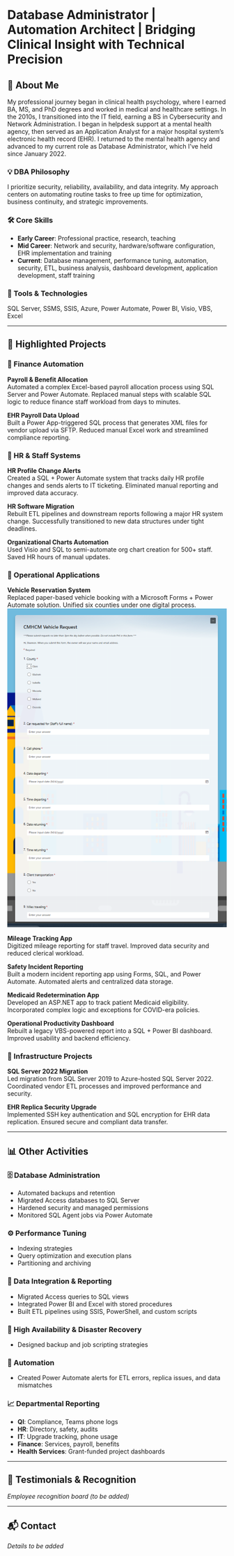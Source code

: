 # Database Administrator | Automation Architect | Bridging Clinical Insight with Technical Precision

## 🧠 About Me

My professional journey began in clinical health psychology, where I earned BA, MS, and PhD degrees and worked in medical and healthcare settings. In the 2010s, I transitioned into the IT field, earning a BS in Cybersecurity and Network Administration. I began in helpdesk support at a mental health agency, then served as an Application Analyst for a major hospital system’s electronic health record (EHR). I returned to the mental health agency and advanced to my current role as Database Administrator, which I’ve held since January 2022.

### 💡 DBA Philosophy
I prioritize security, reliability, availability, and data integrity. My approach centers on automating routine tasks to free up time for optimization, business continuity, and strategic improvements.

### 🛠️ Core Skills
- **Early Career**: Professional practice, research, teaching  
- **Mid Career**: Network and security, hardware/software configuration, EHR implementation and training  
- **Current**: Database management, performance tuning, automation, security, ETL, business analysis, dashboard development, application development, staff training

### 🧰 Tools & Technologies
SQL Server, SSMS, SSIS, Azure, Power Automate, Power BI, Visio, VBS, Excel

---

## 🚀 Highlighted Projects

### 🔹 Finance Automation
**Payroll & Benefit Allocation**  
Automated a complex Excel-based payroll allocation process using SQL Server and Power Automate. Replaced manual steps with scalable SQL logic to reduce finance staff workload from days to minutes.

**EHR Payroll Data Upload**  
Built a Power App-triggered SQL process that generates XML files for vendor upload via SFTP. Reduced manual Excel work and streamlined compliance reporting.

### 🔹 HR & Staff Systems
**HR Profile Change Alerts**  
Created a SQL + Power Automate system that tracks daily HR profile changes and sends alerts to IT ticketing. Eliminated manual reporting and improved data accuracy.

**HR Software Migration**  
Rebuilt ETL pipelines and downstream reports following a major HR system change. Successfully transitioned to new data structures under tight deadlines.

**Organizational Charts Automation**  
Used Visio and SQL to semi-automate org chart creation for 500+ staff. Saved HR hours of manual updates.

### 🔹 Operational Applications
**Vehicle Reservation System**  
Replaced paper-based vehicle booking with a Microsoft Forms + Power Automate solution. Unified six counties under one digital process.
![Vehicle Reservation Screenshot](carrequest.png)

**Mileage Tracking App**  
Digitized mileage reporting for staff travel. Improved data security and reduced clerical workload.

**Safety Incident Reporting**  
Built a modern incident reporting app using Forms, SQL, and Power Automate. Automated alerts and centralized data storage.

**Medicaid Redetermination App**  
Developed an ASP.NET app to track patient Medicaid eligibility. Incorporated complex logic and exceptions for COVID-era policies.

**Operational Productivity Dashboard**  
Rebuilt a legacy VBS-powered report into a SQL + Power BI dashboard. Improved usability and backend efficiency.

### 🔹 Infrastructure Projects
**SQL Server 2022 Migration**  
Led migration from SQL Server 2019 to Azure-hosted SQL Server 2022. Coordinated vendor ETL processes and improved performance and security.

**EHR Replica Security Upgrade**  
Implemented SSH key authentication and SQL encryption for EHR data replication. Ensured secure and compliant data transfer.

---

## 📊 Other Activities

### 🗄️ Database Administration
- Automated backups and retention
- Migrated Access databases to SQL Server
- Hardened security and managed permissions
- Monitored SQL Agent jobs via Power Automate

### ⚙️ Performance Tuning
- Indexing strategies
- Query optimization and execution plans
- Partitioning and archiving

### 🔄 Data Integration & Reporting
- Migrated Access queries to SQL views
- Integrated Power BI and Excel with stored procedures
- Built ETL pipelines using SSIS, PowerShell, and custom scripts

### 🔐 High Availability & Disaster Recovery
- Designed backup and job scripting strategies

### 🤖 Automation
- Created Power Automate alerts for ETL errors, replica issues, and data mismatches

### 📈 Departmental Reporting
- **QI**: Compliance, Teams phone logs  
- **HR**: Directory, safety, audits  
- **IT**: Upgrade tracking, phone usage  
- **Finance**: Services, payroll, benefits  
- **Health Services**: Grant-funded project dashboards

---

## 🌟 Testimonials & Recognition
*Employee recognition board (to be added)*

---

## 📬 Contact
*Details to be added*
